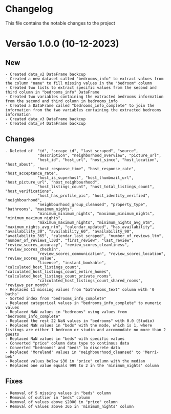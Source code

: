 # Changelog
This file contains the notable changes to the project



# Versão 1.0.0 (10-12-2023)

## New
    - Created data_v2 DataFrame backcup
    - Created a new dataset called "bedrooms_info" to extract values from the column "name" to fill missing values in the "bedroom" column
    - Created two lists to extract specific values from the second and third column in "bedrooms_info" DataFrame
    - Created two variables containing the extracted bedrooms information from the second and third column in bedrooms_info
    - Created a DataFrame called "bedrooms_info_complete" to join the information from the two variables containing the extracted bedrooms information
    - Created data_v3 DataFrame backcup
    - Created data_v4 DataFrame backcup
    
    
## Changes
    - Deleted of  "id", "scrape_id", "last_scraped", "source", 
                  "description", "neighborhood_overview", "picture_url", 
                  "host_id", "host_url", "host_since", "host_location", "host_about",
                  "host_response_time", "host_response_rate", "host_acceptance_rate",
                  "host_is_superhost", "host_thumbnail_url", "host_picture_url", "host_neighbourhood", 
                  "host_listings_count", "host_total_listings_count", "host_verifications",
                  "host_has_profile_pic", "host_identity_verified", "neighbourhood",
                  "neighbourhood_group_cleansed", "property_type", "bathrooms", "maximum_nights", 
                  "minimum_minimum_nights", "maximum_minimum_nights", "minimum_maximum_nights",
                  "maximum_maximum_nights", "minimum_nights_avg_ntm", "maximum_nights_avg_ntm", "calendar_updated", "has_availability", "availability_30", "availability_60", "availability_90", "availability_365", "calendar_last_scraped", "number_of_reviews_ltm", "number_of_reviews_l30d", "first_review", "last_review", "review_scores_accuracy", "review_scores_cleanliness", "review_scores_checkin",
                  "review_scores_communication", "review_scores_location", "review_scores_value", 
                  "license", "instant_bookable", "calculated_host_listings_count",      "calculated_host_listings_count_entire_homes", "calculated_host_listings_count_private_rooms",
                  "calculated_host_listings_count_shared_rooms", "reviews_per_month"
    - Replaced 11 missing values from "bathrooms_text" column with '0 baths'
    - Sorted index from "bedrooms_info_complete"
    - Replaced categorical values in "bedrooms_info_complete" to numeric values
    - Replaced NaN values in "bedrooms" using values from "bedrooms_info_complete"
    - Replaced the rest 22 NaN values in "bedrooms" with 0.0 (Studio)
    - Replaced NaN values in "beds" with the mode, which is 1, where listings are either 1 bedroom or studio and accommodate no more than 2 guests
    - Replaced NaN values in "beds" with specific values
    - Converted "price" column data type to continous data
    - Converted "bedrooms" and "beds" to discrete data
    - Replaced 'Moreland' values in "neighbourhood_cleansed" to 'Merri-bek'
    - Replaced values below $30 in "price" column with the median
    - Replaced one value equals 999 to 2 in the 'minimum_nights' column


## Fixes
    - Removal of 5 missing values in "beds" column
    - Removal of outlier in "beds" column
    - Removal of values above $2000 in "price" column
    - Removal of values above 365 in 'minimum_nights' column

    